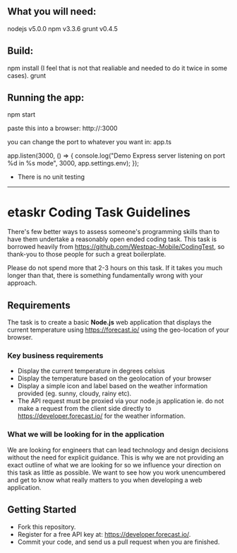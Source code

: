 ## What you will need:
nodejs v5.0.0
npm v3.3.6
grunt v0.4.5

## Build:
npm install  (I feel that is not that realiable and needed to do it twice in some cases).
grunt

## Running the app:
npm start

paste this into a browser:
http://<domain>:3000


you can change the port to whatever you want in:
app.ts

 app.listen(3000, () => {
        console.log("Demo Express server listening on port %d in %s mode", 3000, app.settings.env);
 });

* There is no unit testing
-------------

# etaskr Coding Task Guidelines

There's few better ways to assess someone's programming skills than to have them undertake a reasonably open ended coding task. This task is borrowed heavily from https://github.com/Westpac-Mobile/CodingTest, so thank-you to those people for such a great boilerplate. 

Please do not spend more that 2-3 hours on this task. If it takes you much longer than that, there is something fundamentally wrong with your approach.

## Requirements

The task is to create a basic **Node.js** web application that displays the current temperature using https://forecast.io/ using the geo-location of your browser.

### Key business requirements

* Display the current temperature in degrees celsius
* Display the temperature based on the geolocation of your browser
* Display a simple icon and label based on the weather information provided (eg. sunny, cloudy, rainy etc).
* The API request must be proxied via your node.js application ie. do not make a request from the client side directly to https://developer.forecast.io/ for the weather information.

### What we will be looking for in the application

We are looking for engineers that can lead technology and design decisions without the need for explicit guidance. This is why we are not providing an exact outline of what we are looking for so we influence your direction on this task as little as possible. We want to see how you work unencumbered and get to know what really matters to you when developing a web application.

## Getting Started

* Fork this repository.
* Register for a free API key at: https://developer.forecast.io/.
* Commit your code, and send us a pull request when you are finished.
